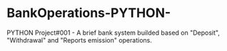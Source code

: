 # BankOperations-PYTHON-
PYTHON Project#001 - A brief bank system builded based on "Deposit", "Withdrawal" and "Reports emission" operations. 
